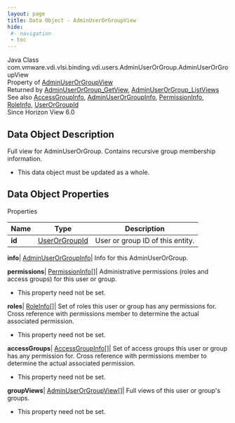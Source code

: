 ```yaml
---
layout: page
title: Data Object - AdminUserOrGroupView
hide:
 #- navigation
 - toc
---
```






Java Class
    com.vmware.vdi.vlsi.binding.vdi.users.AdminUserOrGroup.AdminUserOrGroupView  
Property of
     [AdminUserOrGroupView](vdi.users.AdminUserOrGroup.AdminUserOrGroupView.md#field_detail)  
Returned by
     [AdminUserOrGroup_GetView](vdi.users.AdminUserOrGroup.md#getView), [AdminUserOrGroup_ListViews](vdi.users.AdminUserOrGroup.md#listViews)  
See also
     [AccessGroupInfo](vdi.users.AccessGroup.AccessGroupInfo.md), [AdminUserOrGroupInfo](vdi.users.AdminUserOrGroup.AdminUserOrGroupInfo.md), [PermissionInfo](vdi.users.Permission.PermissionInfo.md), [RoleInfo](vdi.users.Role.RoleInfo.md), [UserOrGroupId](vdi.entity.UserOrGroupId.md)  
Since 
    Horizon View 6.0

## Data Object Description 

Full view for AdminUserOrGroup. Contains recursive group membership information. 

  * This data object must be updated as a whole.



## Data Object Properties

Properties

Name |  Type |  Description   
---|---|---  
**id**| [UserOrGroupId](vdi.entity.UserOrGroupId.md)|  User or group ID of this entity.   
  
**info**| [AdminUserOrGroupInfo](vdi.users.AdminUserOrGroup.AdminUserOrGroupInfo.md)|  Info for this AdminUserOrGroup.   
  
**permissions**| [PermissionInfo[]](vdi.users.Permission.PermissionInfo.md)|  Administrative permissions (roles and access groups) for this user or group.   


* This property need not be set.

  
**roles**| [RoleInfo[]](vdi.users.Role.RoleInfo.md)|  Set of roles this user or group has any permissions for. Cross reference with permissions member to determine the actual associated permission.   


* This property need not be set.

  
**accessGroups**| [AccessGroupInfo[]](vdi.users.AccessGroup.AccessGroupInfo.md)|  Set of access groups this user or group has any permission for. Cross reference with permissions member to determine the actual associated permission.   


* This property need not be set.

  
**groupViews**| [AdminUserOrGroupView[]](vdi.users.AdminUserOrGroup.AdminUserOrGroupView.md)|  Full views of this user or group's groups.   


* This property need not be set.

  
  
  
 
  
  


